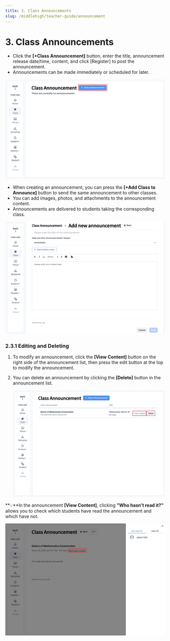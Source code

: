 ```yaml
---
title: 3. Class Announcements
slug: /middlehigh/teacher-guide/announcement
---
```


# 3. Class Announcements

- Click the **\[+Class Announcement]** button, enter the title, announcement release date/time, content, and click \[Register] to post the announcement.
- Announcements can be made immediately or scheduled for later.

![](/img/en_teacher/en_tcher_2-3_01.jpg)

- When creating an announcement, you can press the **\[+Add Class to Announce]** button to send the same announcement to other classes.
- You can add images, photos, and attachments to the announcement content.
- Announcements are delivered to students taking the corresponding class.

![](/img/en_teacher/en_tcher_2-3_02.jpg)

### 2.3.1 Editing and Deleting

1. To modify an announcement, click the **\[View Content]** button on the right side of the announcement list, then press the edit button at the top to modify the announcement.
2. You can delete an announcement by clicking the **\[Delete]** button in the announcement list.

   ![](/img/en_teacher/en_tcher_2-3-1_01.jpg)

**💡**In the announcement **\[View Content]**, clicking **"Who hasn't read it?"** allows you to check which students have read the announcement and which have not.

![](/img/en_teacher/en_tcher_2-3-1_03.jpg)
